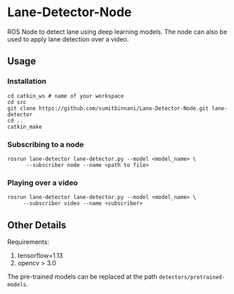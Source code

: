 # Lane-Detector-Node
ROS Node to detect lane using deep learning models. The node can also be used to apply lane detection over a video.

## Usage

### Installation
```
cd catkin_ws # name of your workspace
cd src
git clone https://github.com/sumitbinnani/Lane-Detector-Node.git lane-detector
cd ..
catkin_make
```

### Subscribing to a node
```
rosrun lane-detector lane-detector.py --model <model_name> \
      --subscriber node --name <path to file>
```

### Playing over a video
```
rosrun lane-detector lane-detector.py --model <model_name> \
     --subscriber video --name <subscriber>
```

## Other Details
Requirements:
1. tensorflow=1.13
2. opencv > 3.0

The pre-trained models can be replaced at the path `detectors/pretrained-models`. 
